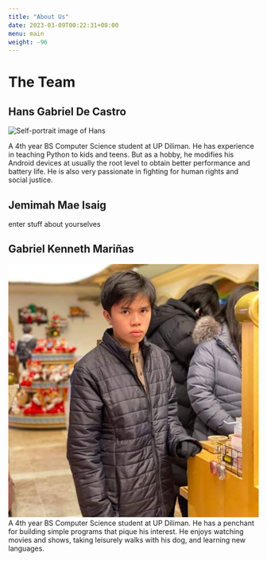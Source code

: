 ```yaml
---
title: "About Us"
date: 2023-03-09T00:22:31+08:00
menu: main
weight: -96
---
```


# The Team

## Hans Gabriel De Castro
![Self-portrait image of Hans](pics/hans_pic.jpg)

A 4th year BS Computer Science student at UP Diliman. He has experience in teaching Python to kids and teens. But as a hobby, he modifies his Android devices at usually the root level to obtain better performance and battery life. He is also very passionate in fighting for human rights and social justice.
## Jemimah Mae Isaig
enter stuff about yourselves
## Gabriel Kenneth Mariñas
![Self-portrait image of Kenneth](pics/kenneth_pic.jpg)
A 4th year BS Computer Science student at UP Diliman. He has a penchant for building simple programs that pique his interest. He enjoys watching movies and shows, taking leisurely walks with his dog, and learning new languages.